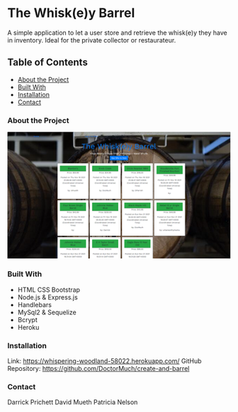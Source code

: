 # The Whisk(e)y Barrel
A simple application to let a user store and retrieve the whisk(e)y they have in inventory. Ideal for the private collector or restaurateur.

## Table of Contents

* [About the Project](#about-the-project)
* [Built With](#built-with)
* [Installation](#installation)
* [Contact](#contact)

### About the Project
![Screen shot](./public/assets/images/Whisk(e)y_Barrel_home.png)

### Built With
* HTML CSS Bootstrap
* Node.js & Express.js
* Handlebars
* MySql2 & Sequelize
* Bcrypt
* Heroku
### Installation
Link: https://whispering-woodland-58022.herokuapp.com/
GitHub Repository: https://github.com/DoctorMuch/create-and-barrel

### Contact
Darrick Prichett 
David Mueth 
Patricia Nelson 